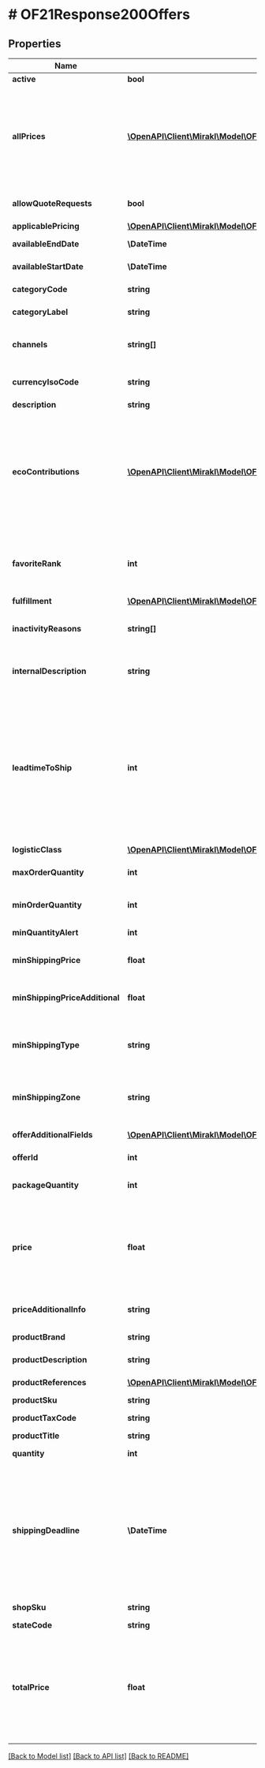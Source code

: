 # # OF21Response200Offers

## Properties

Name | Type | Description | Notes
------------ | ------------- | ------------- | -------------
**active** | **bool** | Is the offer active | [optional]
**allPrices** | [**\OpenAPI\Client\Mirakl\Model\OF21Response200OffersAllPrices[]**](OF21Response200OffersAllPrices.md) | All prices for the offer &lt;br/&gt; For Dropship specifically: the list of purchasing prices of the offer, also referred to as costs or wholesale prices | [optional]
**allowQuoteRequests** | **bool** | Whether the offer is eligible for quotation | [optional]
**applicablePricing** | [**\OpenAPI\Client\Mirakl\Model\OF21Response200OffersApplicablePricing**](OF21Response200OffersApplicablePricing.md) |  | [optional]
**availableEndDate** | **\DateTime** | Available end date | [optional]
**availableStartDate** | **\DateTime** | Available start date | [optional]
**categoryCode** | **string** | Product category code | [optional]
**categoryLabel** | **string** | Product category label | [optional]
**channels** | **string[]** | List of channel codes on which the offer can be sold | [optional]
**currencyIsoCode** | **string** | The currency of the shop (iso format) | [optional]
**description** | **string** | Offer description | [optional]
**ecoContributions** | [**\OpenAPI\Client\Mirakl\Model\OF21Response200OffersEcoContributions[]**](OF21Response200OffersEcoContributions.md) | Eco-contributions of the offer - only available if the operator setting &lt;em&gt;Activate data collection related to circular economy regulations&lt;/em&gt; has been enabled. | [optional]
**favoriteRank** | **int** | Favorite rank for the offer, when the favorite feature is enabled and the offer is a favorite | [optional]
**fulfillment** | [**\OpenAPI\Client\Mirakl\Model\OF21Response200OffersFulfillment**](OF21Response200OffersFulfillment.md) |  | [optional]
**inactivityReasons** | **string[]** | Reasons for offers inactivity, mandatory if an offer is inactive | [optional]
**internalDescription** | **string** | The offer&#39;s description as shown in the back office | [optional]
**leadtimeToShip** | **int** | Offer&#39;s lead time to ship value. If this value has been set to 0, value is returned as 1 (unless platform&#39;s default lead time to ship value is also 0). If no lead time to ship was specified for the offer, platform&#39;s default value is returned. | [optional]
**logisticClass** | [**\OpenAPI\Client\Mirakl\Model\OF21Response200OffersLogisticClass**](OF21Response200OffersLogisticClass.md) |  | [optional]
**maxOrderQuantity** | **int** | Highest quantity of product items per order | [optional]
**minOrderQuantity** | **int** | Lowest quantity of product items per order | [optional]
**minQuantityAlert** | **int** | Mininum quantity of the offer | [optional]
**minShippingPrice** | **float** | Unit price of the minimum shipping rate | [optional]
**minShippingPriceAdditional** | **float** | Additional unit price associated to the minimum shipping rate | [optional]
**minShippingType** | **string** | Code of the shipping type associated to the minimum shipping rate | [optional]
**minShippingZone** | **string** | Code of the shipping zone associated to the minimum shipping rate | [optional]
**offerAdditionalFields** | [**\OpenAPI\Client\Mirakl\Model\OF21Response200OffersOfferAdditionalFields[]**](OF21Response200OffersOfferAdditionalFields.md) | Custom fields of the offer | [optional]
**offerId** | **int** | Identifier of the offer | [optional]
**packageQuantity** | **int** | Indivisible quantity of the same product | [optional]
**price** | **float** | Price of the offer &lt;br/&gt; For Dropship specifically: the purchasing price of the offer, also referred to as cost or wholesale price | [optional]
**priceAdditionalInfo** | **string** | Additional price information for the offer | [optional]
**productBrand** | **string** | Brand of the product | [optional]
**productDescription** | **string** | Description of the product | [optional]
**productReferences** | [**\OpenAPI\Client\Mirakl\Model\OF21Response200OffersProductReferences[]**](OF21Response200OffersProductReferences.md) | Product references | [optional]
**productSku** | **string** | Product SKU | [optional]
**productTaxCode** | **string** | Offer product tax code | [optional]
**productTitle** | **string** | Product title | [optional]
**quantity** | **int** | Available quantity of the offer | [optional]
**shippingDeadline** | **\DateTime** | Estimated shipping date, that includes business closing days and cut-off configured on the platform. Add the earliest and latest delivery times to calculate the estimated delivery date to customers | [optional]
**shopSku** | **string** | Shop&#39;s sku of the offer | [optional]
**stateCode** | **string** | Offer condition | [optional]
**totalPrice** | **float** | Total price of the offer (price + minimum shipping rate) &lt;br/&gt; For Dropship specifically: the purchasing price of the offer + minimum shipping rate | [optional]

[[Back to Model list]](../../README.md#models) [[Back to API list]](../../README.md#endpoints) [[Back to README]](../../README.md)
